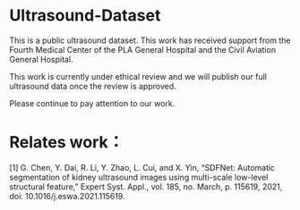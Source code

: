 # Ultrasound-Dataset
This is a public ultrasound dataset. This work has received support from the Fourth Medical Center of the PLA General Hospital and the Civil Aviation General Hospital.

This work is currently under ethical review and we will publish our full ultrasound data once the review is approved.

Please continue to pay attention to our work.
  
  



# Relates work：
[1] G. Chen, Y. Dai, R. Li, Y. Zhao, L. Cui, and X. Yin, “SDFNet: Automatic segmentation of kidney ultrasound images using multi-scale low-level structural feature,” Expert Syst. Appl., vol. 185, no. March, p. 115619, 2021, doi: 10.1016/j.eswa.2021.115619.

